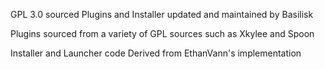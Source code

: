 GPL 3.0 sourced Plugins and Installer updated and maintained by Basilisk

Plugins sourced from a variety of GPL sources such as Xkylee and Spoon

Installer and Launcher code Derived from EthanVann's implementation
